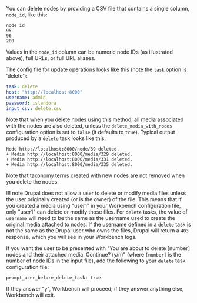 You can delete nodes by providing a CSV file that contains a single column, `node_id`, like this:

```text
node_id
95
96
200
```
Values in the `node_id` column can be numeric node IDs (as illustrated above), full URLs, or full URL aliases.

The config file for update operations looks like this (note the `task` option is 'delete'):

```yaml
task: delete
host: "http://localhost:8000"
username: admin
password: islandora
input_csv: delete.csv
```

Note that when you delete nodes using this method, all media associated with the nodes are also deleted, unless the `delete_media_with_nodes` configuration option is set to `false` (it defaults to `true`). Typical output produced by a `delete` task looks like this:

```text
Node http://localhost:8000/node/89 deleted.
+ Media http://localhost:8000/media/329 deleted.
+ Media http://localhost:8000/media/331 deleted.
+ Media http://localhost:8000/media/335 deleted.
```
Note that taxonomy terms created with new nodes are not removed when you delete the nodes.

!!! note
    Drupal does not allow a user to delete or modify media files unless the user originally created (or is the owner) of the file. This means that if you created a media using "user1" in your Workbench configuration file, only "user1" can delete or modify those files. For `delete` tasks, the value of `username` will need to be the same as the username used to create the original media attached to nodes. If the username defined in a `delete` task is not the same as the Drupal user who owns the files, Drupal will return a `403` response, which you will see in your Workbench logs.

If you want the user to be presented with "You are about to delete [number] nodes and their attached media. Continue? (y/n)" (where `[number]` is the number of node IDs in the input file), add the following to your `delete` task configuration file:

`prompt_user_before_delete_task: true`

If they answer "y", Workbench will proceed; if they answer anything else, Workbench will exit.

